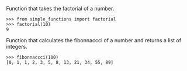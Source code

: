 Function that takes the factorial of a number.

    >>> from simple_functions import factorial
    >>> factorial(10)
    9

Function that calculates the fibonnaccci of a number and returns a list of integers.

    >>> fibonnaccci(100)
    [0, 1, 1, 2, 3, 5, 8, 13, 21, 34, 55, 89]
